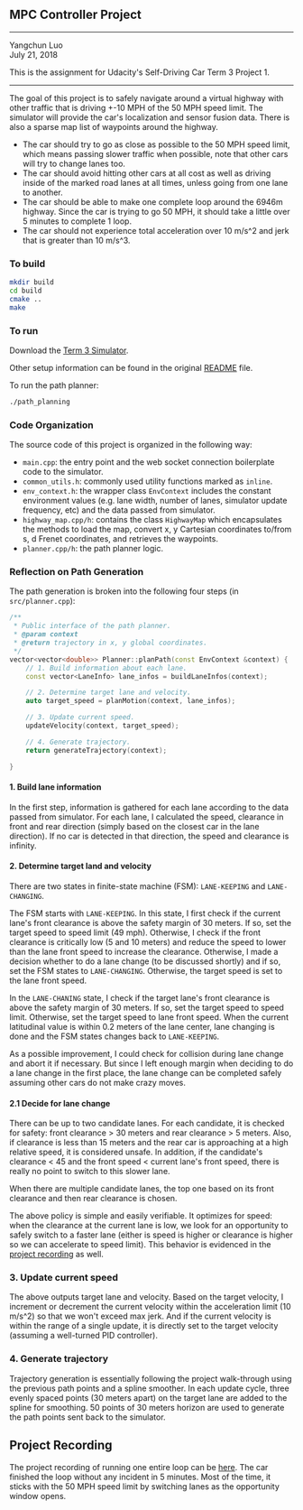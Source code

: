 ## MPC Controller Project
---
Yangchun Luo<br>
July 21, 2018

This is the assignment for Udacity's Self-Driving Car Term 3 Project 1.

---
The goal of this project is to safely navigate around a virtual highway with other traffic that is driving +-10 MPH of the 50 MPH speed limit. The simulator will provide the car's localization and sensor fusion data. There is also a sparse map list of waypoints around the highway.

* The car should try to go as close as possible to the 50 MPH speed limit, which means passing slower traffic when possible, note that other cars will try to change lanes too.
* The car should avoid hitting other cars at all cost as well as driving inside of the marked road lanes at all times, unless going from one lane to another.
* The car should be able to make one complete loop around the 6946m highway. Since the car is trying to go 50 MPH, it should take a little over 5 minutes to complete 1 loop. 
* The car should not experience total acceleration over 10 m/s^2 and jerk that is greater than 10 m/s^3.

### To build

```bash
mkdir build
cd build
cmake ..
make
```

### To run

Download the [Term 3 Simulator](https://github.com/udacity/self-driving-car-sim/releases/tag/T3_v1.2).

Other setup information can be found in the original [README](README-orig.md) file.

To run the path planner:

```bash
./path_planning
```


### Code Organization

The source code of this project is organized in the following way:

- `main.cpp`: the entry point and the web socket connection boilerplate code to the simulator.
- `common_utils.h`: commonly used utility functions marked as `inline`.
- `env_context.h`: the wrapper class `EnvContext` includes the constant environment values (e.g. lane width, number of lanes, simulator update frequency, etc) and the data passed from simulator.
- `highway_map.cpp/h`: contains the class `HighwayMap` which encapsulates the methods to load the map, convert x, y Cartesian coordinates to/from s, d Frenet coordinates, and retrieves the waypoints.
- `planner.cpp/h`: the path planner logic.   

### Reflection on Path Generation

The path generation is broken into the following four steps (in `src/planner.cpp`):

```cpp
/**
 * Public interface of the path planner.
 * @param context
 * @return trajectory in x, y global coordinates.
 */
vector<vector<double>> Planner::planPath(const EnvContext &context) {
    // 1. Build information about each lane.
    const vector<LaneInfo> lane_infos = buildLaneInfos(context);

    // 2. Determine target lane and velocity.
    auto target_speed = planMotion(context, lane_infos);

    // 3. Update current speed.
    updateVelocity(context, target_speed);

    // 4. Generate trajectory.
    return generateTrajectory(context);

}
```

#### 1. Build lane information

In the first step, information is gathered for each lane according to the data passed from simulator. For each lane, I calculated the speed, clearance in front and rear direction (simply based on the closest car in the lane direction). If no car is detected in that direction, the speed and clearance is infinity.

#### 2. Determine target land and velocity

There are two states in finite-state machine (FSM): `LANE-KEEPING` and `LANE-CHANGING`.

The FSM starts with `LANE-KEEPING`. In this state, I first check if the current lane's front clearance is above the safety margin of 30 meters. If so, set the target speed to speed limit (49 mph). Otherwise, I check if the front clearance is critically low (5 and 10 meters) and reduce the speed to lower than the lane front speed to increase the clearance. Otherwise, I made a decision whether to do a lane change (to be discussed shortly) and if so, set the FSM states to `LANE-CHANGING`. Otherwise, the target speed is set to the lane front speed.

In the `LANE-CHANING` state, I check if the target lane's front clearance is above the safety margin of 30 meters. If so, set the target speed to speed limit. Otherwise, set the target speed to lane front speed. When the current latitudinal value is within 0.2 meters of the lane center, lane changing is done and the FSM states changes back to `LANE-KEEPING`. 

As a possible improvement, I could check for collision during lane change and abort it if necessary. But since I left enough margin when deciding to do a lane change in the first place, the lane change can be completed safely assuming other cars do not make crazy moves.

#### 2.1 Decide for lane change

There can be up to two candidate lanes. For each candidate, it is checked for safety: front clearance > 30 meters and rear clearance > 5 meters. Also, if clearance is less than 15 meters and the rear car is approaching at a high relative speed, it is considered unsafe. In addition, if the candidate's clearance < 45 and the front speed < current lane's front speed, there is really no point to switch to this slower lane.

When there are multiple candidate lanes, the top one based on its front clearance and then rear clearance is chosen.

The above policy is simple and easily verifiable. It optimizes for speed: when the clearance at the current lane is low, we look for an opportunity to safely switch to a faster lane (either is speed is higher or clearance is higher so we can accelerate to speed limit). This behavior is evidenced in the [project recording](./path-planning-recording.mp4) as well.

### 3. Update current speed

The above outputs target lane and velocity. Based on the target velocity, I increment or decrement the current velocity within the acceleration limit (10 m/s^2) so that we won't exceed max jerk. And if the current velocity is within the range of a single update, it is directly set to the target velocity (assuming a well-turned PID controller).

### 4. Generate trajectory

Trajectory generation is essentially following the project walk-through using the previous path points and a spline smoother. In each update cycle, three evenly spaced points (30 meters apart) on the target lane are added to the spline for smoothing. 50 points of 30 meters horizon are used to generate the path points sent back to the simulator.

## Project Recording

The project recording of running one entire loop can be [here](./path-planning-recording.mp4). The car finished the loop without any incident in 5 minutes. Most of the time, it sticks with the 50 MPH speed limit by switching lanes as the opportunity window opens.